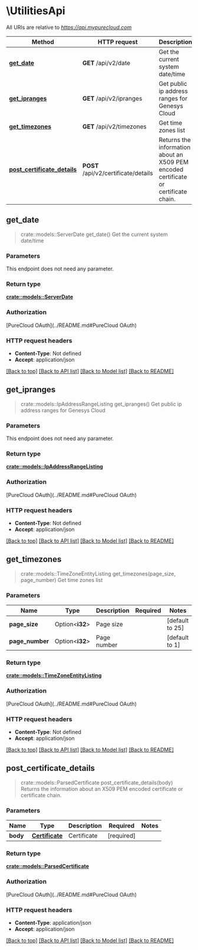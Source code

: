 # \UtilitiesApi

All URIs are relative to *https://api.mypurecloud.com*

Method | HTTP request | Description
------------- | ------------- | -------------
[**get_date**](UtilitiesApi.md#get_date) | **GET** /api/v2/date | Get the current system date/time
[**get_ipranges**](UtilitiesApi.md#get_ipranges) | **GET** /api/v2/ipranges | Get public ip address ranges for Genesys Cloud
[**get_timezones**](UtilitiesApi.md#get_timezones) | **GET** /api/v2/timezones | Get time zones list
[**post_certificate_details**](UtilitiesApi.md#post_certificate_details) | **POST** /api/v2/certificate/details | Returns the information about an X509 PEM encoded certificate or certificate chain.



## get_date

> crate::models::ServerDate get_date()
Get the current system date/time

### Parameters

This endpoint does not need any parameter.

### Return type

[**crate::models::ServerDate**](ServerDate.md)

### Authorization

[PureCloud OAuth](../README.md#PureCloud OAuth)

### HTTP request headers

- **Content-Type**: Not defined
- **Accept**: application/json

[[Back to top]](#) [[Back to API list]](../README.md#documentation-for-api-endpoints) [[Back to Model list]](../README.md#documentation-for-models) [[Back to README]](../README.md)


## get_ipranges

> crate::models::IpAddressRangeListing get_ipranges()
Get public ip address ranges for Genesys Cloud

### Parameters

This endpoint does not need any parameter.

### Return type

[**crate::models::IpAddressRangeListing**](IpAddressRangeListing.md)

### Authorization

[PureCloud OAuth](../README.md#PureCloud OAuth)

### HTTP request headers

- **Content-Type**: Not defined
- **Accept**: application/json

[[Back to top]](#) [[Back to API list]](../README.md#documentation-for-api-endpoints) [[Back to Model list]](../README.md#documentation-for-models) [[Back to README]](../README.md)


## get_timezones

> crate::models::TimeZoneEntityListing get_timezones(page_size, page_number)
Get time zones list

### Parameters


Name | Type | Description  | Required | Notes
------------- | ------------- | ------------- | ------------- | -------------
**page_size** | Option<**i32**> | Page size |  |[default to 25]
**page_number** | Option<**i32**> | Page number |  |[default to 1]

### Return type

[**crate::models::TimeZoneEntityListing**](TimeZoneEntityListing.md)

### Authorization

[PureCloud OAuth](../README.md#PureCloud OAuth)

### HTTP request headers

- **Content-Type**: Not defined
- **Accept**: application/json

[[Back to top]](#) [[Back to API list]](../README.md#documentation-for-api-endpoints) [[Back to Model list]](../README.md#documentation-for-models) [[Back to README]](../README.md)


## post_certificate_details

> crate::models::ParsedCertificate post_certificate_details(body)
Returns the information about an X509 PEM encoded certificate or certificate chain.

### Parameters


Name | Type | Description  | Required | Notes
------------- | ------------- | ------------- | ------------- | -------------
**body** | [**Certificate**](Certificate.md) | Certificate | [required] |

### Return type

[**crate::models::ParsedCertificate**](ParsedCertificate.md)

### Authorization

[PureCloud OAuth](../README.md#PureCloud OAuth)

### HTTP request headers

- **Content-Type**: application/json
- **Accept**: application/json

[[Back to top]](#) [[Back to API list]](../README.md#documentation-for-api-endpoints) [[Back to Model list]](../README.md#documentation-for-models) [[Back to README]](../README.md)

